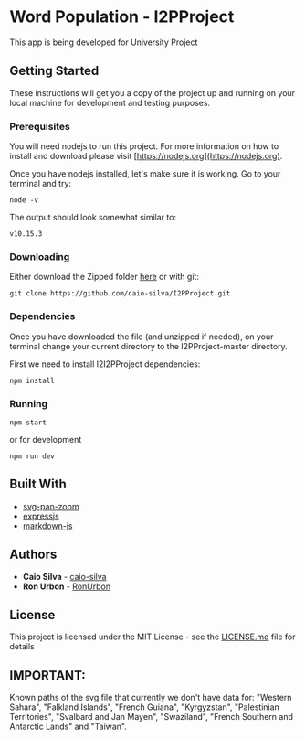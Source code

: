 # Word Population - I2PProject

This app is being developed for University Project


## Getting Started

These instructions will get you a copy of the project up and running on your local machine for development and testing purposes.


### Prerequisites

You will need nodejs to run this project. For more information on how to install and download please visit [https://nodejs.org](https://nodejs.org).


Once you have nodejs installed, let's make sure it is working. Go to your terminal and try:

```
node -v
```

The output should look somewhat similar to:

```
v10.15.3
```


### Downloading

Either download the Zipped folder [here](https://github.com/caio-silva/I2PProject/archive/master.zip) or with git:

```
git clone https://github.com/caio-silva/I2PProject.git
```


### Dependencies

Once you have downloaded the file (and unzipped if needed), on your terminal change your current directory to the I2PProject-master directory.

First we need to install I2I2PProject dependencies:

```
npm install
```


### Running

```
npm start
```

or for development

```
npm run dev
```


## Built With

* [svg-pan-zoom](https://github.com/ariutta/svg-pan-zoom)
* [expressjs](https://expressjs.com/)
* [markdown-js](https://www.npmjs.com/package/markdown)


## Authors

* **Caio Silva** - [caio-silva](https://github.com/caio-silva)
* **Ron Urbon** - [RonUrbon](https://github.com/RonUrbon)


## License

This project is licensed under the MIT License - see the [LICENSE.md](#) file for details


## IMPORTANT:
Known paths of the svg file that currently we don't have data for:
  "Western Sahara", "Falkland Islands", "French Guiana",
  "Kyrgyzstan", "Palestinian Territories", "Svalbard and Jan Mayen",
  "Swaziland", "French Southern and Antarctic Lands" and "Taiwan".
